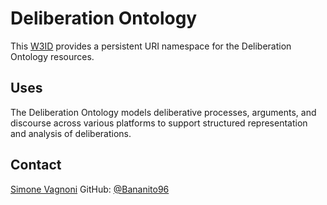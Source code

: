 # Deliberation Ontology

This [W3ID](https://w3id.org) provides a persistent URI namespace for the Deliberation Ontology resources.

## Uses

The Deliberation Ontology models deliberative processes, arguments, and discourse across various platforms to support structured representation and analysis of deliberations.

## Contact
[Simone Vagnoni](mailto:simone.vagnoni3@unibo.it)
GitHub: [@Bananito96](https://github.com/Bananito96)